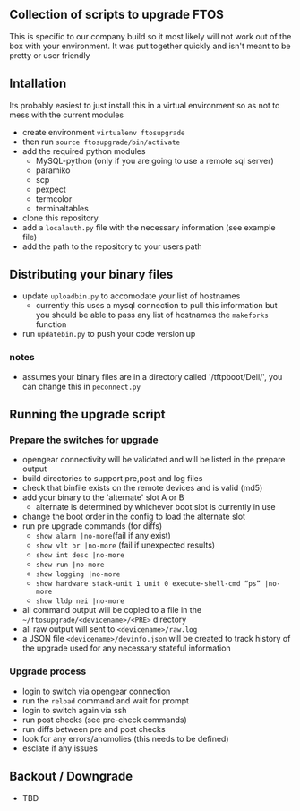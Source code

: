 ## Collection of scripts to upgrade FTOS
This is specific to our company build so it most likely will not work out of the box with your environment.  It was put together quickly and isn't meant to be pretty or user friendly

## Intallation
Its probably easiest to just install this in a virtual environment so as not to mess with the current modules
* create environment `virtualenv ftosupgrade`
* then run `source ftosupgrade/bin/activate`
* add the required python modules
  * MySQL-python (only if you are going to use a remote sql server)
  * paramiko
  * scp
  * pexpect
  * termcolor
  * terminaltables
* clone this repository
* add a `localauth.py` file with the necessary information (see example file)
* add the path to the repository to your users path

## Distributing your binary files
* update `uploadbin.py` to accomodate your list of hostnames
  * currently this uses a mysql connection to pull this information but you should be able to pass any list of hostnames the `makeforks` function
* run `updatebin.py` to push your code version up

### notes
* assumes your binary files are in a directory called '/tftpboot/Dell/', you can change this in `peconnect.py`

## Running the upgrade script

### Prepare the switches for upgrade
* opengear connectivity will be validated and will be listed in the prepare output
* build directories to support pre,post and log files
* check that binfile exists on the remote devices and is valid (md5)
* add your binary to the 'alternate' slot A or B
  * alternate is determined by whichever boot slot is currently in use
* change the boot order in the config to load the alternate slot
* run pre upgrade commands (for diffs)
  * `show alarm |no-more`(fail if any exist)
  * `show vlt br |no-more` (fail if unexpected results)
  * `show int desc |no-more`
  * `show run |no-more`
  * `show logging |no-more`
  * `show hardware stack-unit 1 unit 0 execute-shell-cmd “ps” |no-more`
  * `show lldp nei |no-more`
* all command output will be copied to a file in the `~/ftosupgrade/<devicename>/<PRE>` directory
* all raw output will sent to `<devicename>/raw.log`
* a JSON file `<devicename>/devinfo.json` will be created to track history of the upgrade used for any necessary stateful information

### Upgrade process
* login to switch via opengear connection
* run the `reload` command and wait for prompt
* login to switch again via ssh
* run post checks (see pre-check commands)
* run diffs between pre and post checks
* look for any errors/anomolies (this needs to be defined)
* esclate if any issues

## Backout /  Downgrade
* TBD
